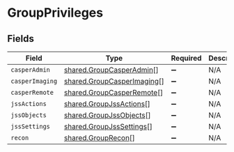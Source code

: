 # GroupPrivileges


## Fields

| Field                                                                    | Type                                                                     | Required                                                                 | Description                                                              |
| ------------------------------------------------------------------------ | ------------------------------------------------------------------------ | ------------------------------------------------------------------------ | ------------------------------------------------------------------------ |
| `casperAdmin`                                                            | [shared.GroupCasperAdmin](../../models/shared/groupcasperadmin.md)[]     | :heavy_minus_sign:                                                       | N/A                                                                      |
| `casperImaging`                                                          | [shared.GroupCasperImaging](../../models/shared/groupcasperimaging.md)[] | :heavy_minus_sign:                                                       | N/A                                                                      |
| `casperRemote`                                                           | [shared.GroupCasperRemote](../../models/shared/groupcasperremote.md)[]   | :heavy_minus_sign:                                                       | N/A                                                                      |
| `jssActions`                                                             | [shared.GroupJssActions](../../models/shared/groupjssactions.md)[]       | :heavy_minus_sign:                                                       | N/A                                                                      |
| `jssObjects`                                                             | [shared.GroupJssObjects](../../models/shared/groupjssobjects.md)[]       | :heavy_minus_sign:                                                       | N/A                                                                      |
| `jssSettings`                                                            | [shared.GroupJssSettings](../../models/shared/groupjsssettings.md)[]     | :heavy_minus_sign:                                                       | N/A                                                                      |
| `recon`                                                                  | [shared.GroupRecon](../../models/shared/grouprecon.md)[]                 | :heavy_minus_sign:                                                       | N/A                                                                      |